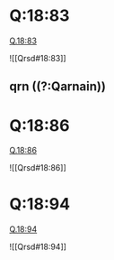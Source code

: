 
# Q:18:83

[Q.18:83](https://quran.com/18:83/tafsirs/ar-tafsir-al-tabari)

![[Qrsd#18:83]]

## qrn ((?:Qarnain))

# Q:18:86

[Q.18:86](https://quran.com/18:86/tafsirs/ar-tafsir-al-tabari)

![[Qrsd#18:86]]

# Q:18:94

[Q.18:94](https://quran.com/18:94/tafsirs/ar-tafsir-al-tabari)

![[Qrsd#18:94]]
